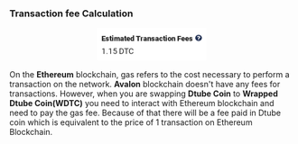 ### Transaction fee Calculation


<p align="center">
  <img src="docs/imgs/swap/gVWUjDl.png" />
</p>
 

On the **Ethereum** blockchain, gas refers to the cost necessary to perform a transaction on the network. **Avalon** blockchain doesn't have any fees for transactions. However, when you are swapping **Dtube Coin** to **Wrapped Dtube Coin(WDTC)** you need to interact with Ethereum blockchain and need to pay the gas fee. Because of that  there will be a fee paid in Dtube coin which is equivalent to the price of 1 transaction on Ethereum Blockchain.

